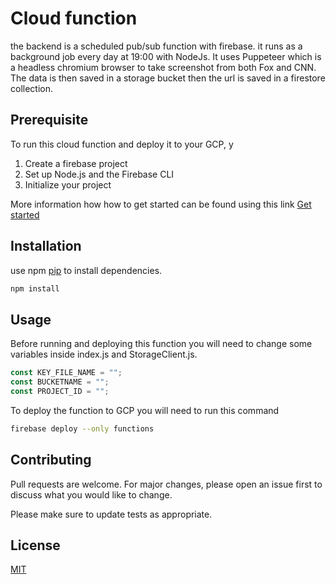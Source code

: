 # Cloud function

the backend is a scheduled pub/sub function with firebase. it runs as a background job every day at 19:00 with NodeJs. It uses Puppeteer which is a
headless chromium browser to take screenshot from both Fox and CNN. The data is then saved in a storage bucket then the url is saved in a firestore collection.

## Prerequisite

To run this cloud function and deploy it to your GCP, y

1. Create a firebase project
2. Set up Node.js and the Firebase CLI
3. Initialize your project

More information how how to get started can be found using this link [Get started](https://firebase.google.com/docs/functions/get-started)

## Installation

use npm [pip](https://docs.npmjs.com/getting-started) to install dependencies.

```bash
npm install
```

## Usage

Before running and deploying this function you will need to change some variables inside index.js and StorageClient.js.

```javascript
const KEY_FILE_NAME = "";
const BUCKETNAME = "";
const PROJECT_ID = "";
```

To deploy the function to GCP you will need to run this command

```bash
firebase deploy --only functions
```

## Contributing

Pull requests are welcome. For major changes, please open an issue first
to discuss what you would like to change.

Please make sure to update tests as appropriate.

## License

[MIT](https://choosealicense.com/licenses/mit/)
